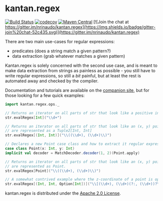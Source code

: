 # kantan.regex

[![Build Status](https://travis-ci.org/nrinaudo/kantan.regex.svg)](https://travis-ci.org/nrinaudo/kantan.regex)
[![codecov](https://codecov.io/gh/nrinaudo/kantan.regex/branch/master/graph/badge.svg)](https://codecov.io/gh/nrinaudo/kantan.regex)
[![Maven Central](https://maven-badges.herokuapp.com/maven-central/com.nrinaudo/kantan.regex_2.11/badge.svg)](https://maven-badges.herokuapp.com/maven-central/com.nrinaudo/kantan.regex_2.11)
[![Join the chat at https://gitter.im/nrinaudo/kantan.regex](https://img.shields.io/badge/gitter-join%20chat-52c435.svg)](https://gitter.im/nrinaudo/kantan.regex)

There are two main use-cases for regular expressions:
 
* predicates (does a string match a given pattern?)
* data extraction (grab whatever matches a given pattern)

Kantan.regex is solely concerned with the second use case, and is meant to make data extraction from strings as
painless as possible - you still have to write regular expressions, so still a *bit* painful, but at least the rest
is automated away and checked by the compiler.

Documentation and tutorials are available on the [companion site](https://nrinaudo.github.io/kantan.regex/), but for
those looking for a few quick examples:

```scala
import kantan.regex.ops._

// Returns an iterator on all parts of str that look like a positive integer
str.evalRegex[Int]("\\d+")

// Returns an iterator on all parts of str that look like an (x, y) point. Points
// are represented as a Tuple2[Int, Int] 
str.evalRegex[(Int, Int)]("\\((\\d+), (\\d+)\\)")

// Declares a new Point case class and how to extract it regular expression matches.
case class Point(x: Int, y: Int)
implicit val decoder = MatchDecoder.decoder(1, 2)(Point.apply)

// Returns an iterator on all parts of str that look like an (x, y) point. Points
// are represented as Point.
str.evalRegex[Point]("\\((\\d+), (\\d+)\\)")

// A somewhat contrived example where the z-coordinate of a point is optional:
str.evalRegex[(Int, Int, Option[Int])]("\\[(\\d+), (\\d+)(?:, (\\d+))?\\]")
```

kantan.regex is distributed under the [Apache 2.0 License](https://www.apache.org/licenses/LICENSE-2.0.html).
